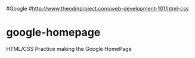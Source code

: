 #Google
#http://www.theodinproject.com/web-development-101/html-css
# google-homepage
HTML/CSS Practice making the Google HomePage
